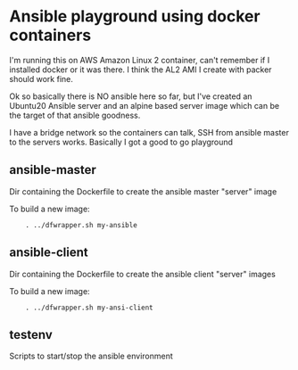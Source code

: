 # Ansible playground using docker containers

I'm running this on AWS Amazon Linux 2 container, can't remember if I installed docker or it was there. 
I think the AL2 AMI I create with packer should work fine.

Ok so basically there is NO ansible here so far, but I've created an Ubuntu20 Ansible server
and an alpine based server image which can be the target of that ansible goodness.

I have a bridge network so the containers can talk, SSH from ansible master to the servers works. 
Basically I got a good to go playground


## ansible-master

Dir containing the Dockerfile to create the ansible master "server" image

To build a new image: 

        . ../dfwrapper.sh my-ansible

## ansible-client

Dir containing the Dockerfile to create the ansible client "server" images

To build a new image: 

        . ../dfwrapper.sh my-ansi-client


## testenv
Scripts to start/stop the ansible environment

